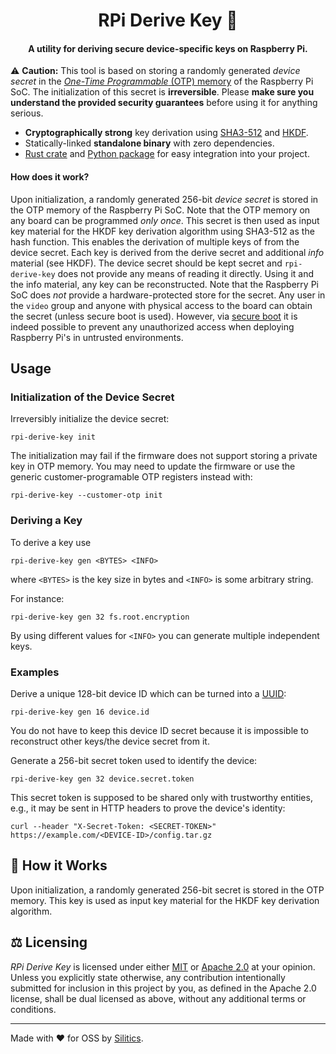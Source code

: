 <h1 align="center">
    RPi Derive Key 🔑
</h1>
<h4 align="center">
    A utility for deriving secure device-specific keys on Raspberry Pi.
</h4>

⚠️ **Caution:** This tool is based on storing a randomly generated _device secret_ in the [_One-Time Programmable_ (OTP) memory](https://www.raspberrypi.com/documentation/computers/raspberry-pi.html#otp-register-and-bit-definitions) of the Raspberry Pi SoC. The initialization of this secret is **irreversible**. Please **make sure you understand the provided security guarantees** before using it for anything serious.

- **Cryptographically strong** key derivation using [SHA3-512](https://en.wikipedia.org/wiki/SHA-3) and [HKDF](https://www.rfc-editor.org/rfc/rfc5869).
- Statically-linked **standalone binary** with zero dependencies.
- [Rust crate](https://crates.io/crates/rpi-derive-key) and [Python package](https://pypi.org/project/rpi-derive-key/) for easy integration into your project.

#### How does it work?

Upon initialization, a randomly generated 256-bit _device secret_ is stored in the OTP memory of the Raspberry Pi SoC. Note that the OTP memory on any board can be programmed _only once_. This secret is then used as input key material for the HKDF key derivation algorithm using SHA3-512 as the hash function. This enables the derivation of multiple keys of from the device secret. Each key is derived from the derive secret and additional _info_ material (see HKDF). The device secret should be kept secret and `rpi-derive-key` does not provide any means of reading it directly. Using it and the info material, any key can be reconstructed. Note that the Raspberry Pi SoC does _not_ provide a hardware-protected store for the secret. Any user in the `video` group and anyone with physical access to the board can obtain the secret (unless secure boot is used). However, via [secure boot](https://github.com/raspberrypi/usbboot/blob/master/secure-boot-example/README.md) it is indeed possible to prevent any unauthorized access when deploying Raspberry Pi's in untrusted environments.

## Usage

### Initialization of the Device Secret

Irreversibly initialize the device secret:

```
rpi-derive-key init
```

The initialization may fail if the firmware does not support storing a private key in OTP memory. You may need to update the firmware or use the generic customer-programable OTP registers instead with:

```
rpi-derive-key --customer-otp init
```

### Deriving a Key

To derive a key use

```
rpi-derive-key gen <BYTES> <INFO>
```

where `<BYTES>` is the key size in bytes and `<INFO>` is some arbitrary string.

For instance:

```
rpi-derive-key gen 32 fs.root.encryption
```

By using different values for `<INFO>` you can generate multiple independent keys.

### Examples

Derive a unique 128-bit device ID which can be turned into a [UUID](https://en.wikipedia.org/wiki/Universally_unique_identifier):

```
rpi-derive-key gen 16 device.id
```

You do not have to keep this device ID secret because it is impossible to reconstruct other keys/the device secret from it.

Generate a 256-bit secret token used to identify the device:

```
rpi-derive-key gen 32 device.secret.token
```

This secret token is supposed to be shared only with trustworthy entities, e.g., it may be sent in HTTP headers to prove the device's identity:

```
curl --header "X-Secret-Token: <SECRET-TOKEN>" https://example.com/<DEVICE-ID>/config.tar.gz
```

## 🤔 How it Works

Upon initialization, a randomly generated 256-bit secret is stored in the OTP memory. This key is used as input key material for the HKDF key derivation algorithm.

## ⚖️ Licensing

_RPi Derive Key_ is licensed under either [MIT](https://github.com/silitics/sidex/blob/main/LICENSE-MIT) or [Apache 2.0](https://github.com/silitics/sidex/blob/main/LICENSE-APACHE) at your opinion. Unless you explicitly state otherwise, any contribution intentionally submitted for inclusion in this project by you, as defined in the Apache 2.0 license, shall be dual licensed as above, without any additional terms or conditions.

---

Made with ❤️ for OSS by [Silitics](https://www.silitics.com).

```

```
